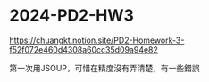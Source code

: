 # 2024-PD2-HW3
https://chuangkt.notion.site/PD2-Homework-3-f52f072e460d4308a60cc35d09a94e82  

第一次用JSOUP，可惜在精度沒有弄清楚，有一些錯誤
